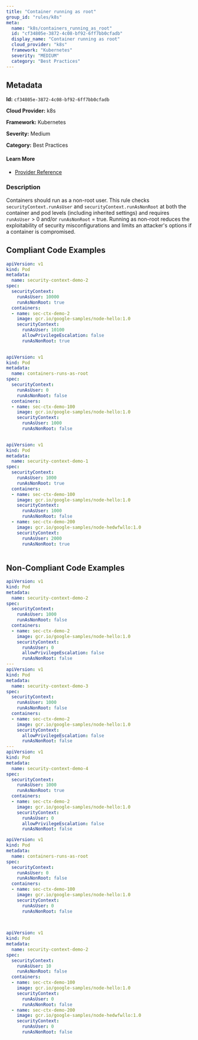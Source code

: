 ```yaml
---
title: "Container running as root"
group_id: "rules/k8s"
meta:
  name: "k8s/containers_running_as_root"
  id: "cf34805e-3872-4c08-bf92-6ff7bb0cfadb"
  display_name: "Container running as root"
  cloud_provider: "k8s"
  framework: "Kubernetes"
  severity: "MEDIUM"
  category: "Best Practices"
---
```

## Metadata

**Id:** `cf34805e-3872-4c08-bf92-6ff7bb0cfadb`

**Cloud Provider:** k8s

**Framework:** Kubernetes

**Severity:** Medium

**Category:** Best Practices

#### Learn More

 - [Provider Reference](https://kubernetes.io/docs/tasks/configure-pod-container/security-context/)

### Description

 Containers should run as a non-root user. This rule checks `securityContext.runAsUser` and `securityContext.runAsNonRoot` at both the container and pod levels (including inherited settings) and requires `runAsUser` > 0 and/or `runAsNonRoot` = true. Running as non-root reduces the exploitability of security misconfigurations and limits an attacker's options if a container is compromised.


## Compliant Code Examples
```yaml
apiVersion: v1
kind: Pod
metadata:
  name: security-context-demo-2
spec:
  securityContext:
    runAsUser: 10000
    runAsNonRoot: true
  containers:
  - name: sec-ctx-demo-2
    image: gcr.io/google-samples/node-hello:1.0
    securityContext:
      runAsUser: 10100
      allowPrivilegeEscalation: false
      runAsNonRoot: true
      
```

```yaml
apiVersion: v1
kind: Pod
metadata:
  name: containers-runs-as-root
spec:
  securityContext:
    runAsUser: 0
    runAsNonRoot: false
  containers:
  - name: sec-ctx-demo-100
    image: gcr.io/google-samples/node-hello:1.0
    securityContext:
      runAsUser: 1000
      runAsNonRoot: false
      
```

```yaml
apiVersion: v1
kind: Pod
metadata:
  name: security-context-demo-1
spec:
  securityContext:
    runAsUser: 1000
    runAsNonRoot: true
  containers:
  - name: sec-ctx-demo-100
    image: gcr.io/google-samples/node-hello:1.0
    securityContext:
      runAsUser: 1000
      runAsNonRoot: false
  - name: sec-ctx-demo-200
    image: gcr.io/google-samples/node-hedwfwllo:1.0
    securityContext:
      runAsUser: 2000
      runAsNonRoot: true
      
```
## Non-Compliant Code Examples
```yaml
apiVersion: v1
kind: Pod
metadata:
  name: security-context-demo-2
spec:
  securityContext:
    runAsUser: 1000
    runAsNonRoot: false
  containers:
  - name: sec-ctx-demo-2
    image: gcr.io/google-samples/node-hello:1.0
    securityContext:
      runAsUser: 0
      allowPrivilegeEscalation: false
      runAsNonRoot: false
---
apiVersion: v1
kind: Pod
metadata:
  name: security-context-demo-3
spec:
  securityContext:
    runAsUser: 1000
    runAsNonRoot: false
  containers:
  - name: sec-ctx-demo-2
    image: gcr.io/google-samples/node-hello:1.0
    securityContext:
      allowPrivilegeEscalation: false
      runAsNonRoot: false
---
apiVersion: v1
kind: Pod
metadata:
  name: security-context-demo-4
spec:
  securityContext:
    runAsUser: 1000
    runAsNonRoot: true
  containers:
  - name: sec-ctx-demo-2
    image: gcr.io/google-samples/node-hello:1.0
    securityContext:
      runAsUser: 0
      allowPrivilegeEscalation: false
      runAsNonRoot: false

```

```yaml
apiVersion: v1
kind: Pod
metadata:
  name: containers-runs-as-root
spec:
  securityContext:
    runAsUser: 0
    runAsNonRoot: false
  containers:
  - name: sec-ctx-demo-100
    image: gcr.io/google-samples/node-hello:1.0
    securityContext:
      runAsUser: 0
      runAsNonRoot: false
      
      
```

```yaml
apiVersion: v1
kind: Pod
metadata:
  name: security-context-demo-2
spec:
  securityContext:
    runAsUser: 10
    runAsNonRoot: false
  containers:
  - name: sec-ctx-demo-100
    image: gcr.io/google-samples/node-hello:1.0
    securityContext:
      runAsUser: 0
      runAsNonRoot: false
  - name: sec-ctx-demo-200
    image: gcr.io/google-samples/node-hedwfwllo:1.0
    securityContext:
      runAsUser: 0
      runAsNonRoot: false
      
```
